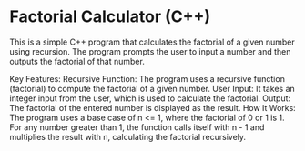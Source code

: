 # Factorial Calculator (C++)
This is a simple C++ program that calculates the factorial of a given number using recursion. The program prompts the user to input a number and then outputs the factorial of that number.

Key Features:
Recursive Function: The program uses a recursive function (factorial) to compute the factorial of a given number.
User Input: It takes an integer input from the user, which is used to calculate the factorial.
Output: The factorial of the entered number is displayed as the result.
How It Works:
The program uses a base case of n <= 1, where the factorial of 0 or 1 is 1.
For any number greater than 1, the function calls itself with n - 1 and multiplies the result with n, calculating the factorial recursively.
